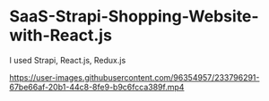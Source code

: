 # SaaS-Strapi-Shopping-Website-with-React.js

I used Strapi, React.js, Redux.js

https://user-images.githubusercontent.com/96354957/233796291-67be66af-20b1-44c8-8fe9-b9c6fcca389f.mp4

